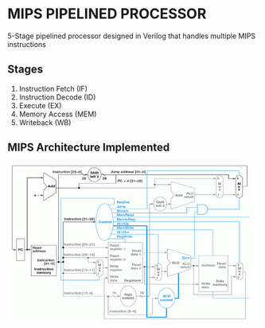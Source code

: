# MIPS PIPELINED PROCESSOR

5-Stage pipelined processor designed in Verilog that handles multiple MIPS instructions

## Stages

1. Instruction Fetch (IF)
2. Instruction Decode (ID)
3. Execute (EX)
4. Memory Access (MEM)
5. Writeback (WB)

## MIPS Architecture Implemented

![MIPS](MIPS.png "MIPS")